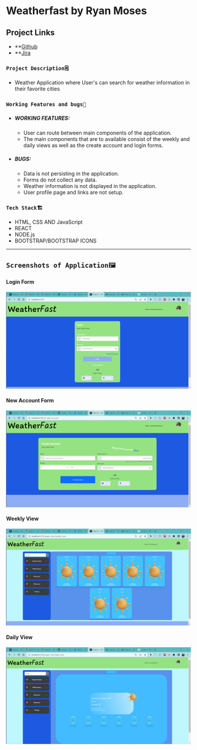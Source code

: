 # Weatherfast by Ryan Moses

## Project Links

- \*\*[Github](https://github.com/mosesrc/WeatherAppTTS-react.git)
- \*\*[Jira](https://ryancmoses.atlassian.net/jira/software/projects/WEAT/boards/1/roadmap)

### `Project Description🗒️`

- Weather Application where User's can search for weather information in their favorite cities

### `Working Features and bugs🐛`

- ##### **WORKING FEATURES:**

  - User can route between main components of the application.
  - The main components that are to available consist of the weekly and daily views as well as the create account and login forms.

- ##### **BUGS:**

  - Data is not persisting in the application.
  - Forms do not collect any data.
  - Weather information is not displayed in the application.
  - User profile page and links are not setup.

### `Tech Stack🏗️`

- HTML, CSS AND JavaScript
- REACT
- NODE.js
- BOOTSTRAP/BOOTSTRAP ICONS

---

## `Screenshots of Application🖼️`

#### Login Form

![WeatherFast Login Form](/version-hist/v1-screenshots/loginform.png 'Login Form')

#### New Account Form

![WeatherFast New Account Form](/version-hist/v1-screenshots/createaccount.png 'New Account Form')

#### Weekly View

![WeatherFast Weekly View](/version-hist/v1-screenshots/weekview.png 'Weekly View')

#### Daily View

![WeatherFast Daily View](/version-hist/v1-screenshots/dailyview.png 'Daily View')
